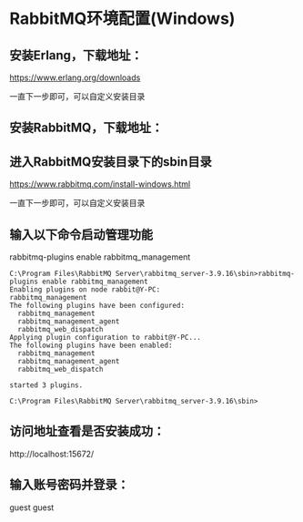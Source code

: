 # RabbitMQ环境配置(Windows)



## 安装Erlang，下载地址：

https://www.erlang.org/downloads

一直下一步即可，可以自定义安装目录



## 安装RabbitMQ，下载地址：





## 进入RabbitMQ安装目录下的sbin目录

https://www.rabbitmq.com/install-windows.html

一直下一步即可，可以自定义安装目录



## 输入以下命令启动管理功能

rabbitmq-plugins enable rabbitmq_management

```shell
C:\Program Files\RabbitMQ Server\rabbitmq_server-3.9.16\sbin>rabbitmq-plugins enable rabbitmq_management
Enabling plugins on node rabbit@Y-PC:
rabbitmq_management
The following plugins have been configured:
  rabbitmq_management
  rabbitmq_management_agent
  rabbitmq_web_dispatch
Applying plugin configuration to rabbit@Y-PC...
The following plugins have been enabled:
  rabbitmq_management
  rabbitmq_management_agent
  rabbitmq_web_dispatch

started 3 plugins.

C:\Program Files\RabbitMQ Server\rabbitmq_server-3.9.16\sbin>
```







## 访问地址查看是否安装成功：

http://localhost:15672/



## 输入账号密码并登录：

guest guest